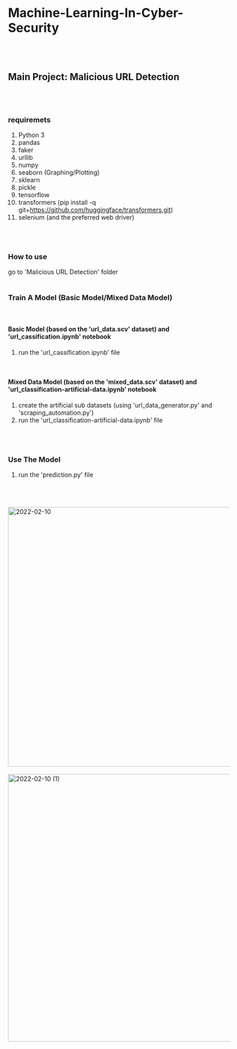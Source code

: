 # Machine-Learning-In-Cyber-Security
<br />
<br />

## Main Project: Malicious URL Detection 
<br />
<br />

### requiremets

1. Python 3 <br />
2. pandas <br />
3. faker <br />
4. urllib <br />
5. numpy <br />
6. seaborn (Graphing/Plotting) <br />
7. sklearn <br />
8. pickle <br />
9. tensorflow <br />
10. transformers (pip install -q git+https://github.com/huggingface/transformers.git) <br />
11. selenium (and the preferred web driver)


<br />
<br />

### How to use
go to 'Malicious URL Detection' folder  <br /> <br />

### Train A Model (Basic Model/Mixed Data Model)
<br />

#### Basic Model (based on the 'url_data.scv' dataset) and 'url_cassification.ipynb' notebook
1. run the 'url_cassification.ipynb' file <br /> 


<br /> 

#### Mixed Data Model (based on the 'mixed_data.scv' dataset) and 'url_classification-artificial-data.ipynb' notebook
1. create the artificial sub datasets (using 'url_data_generator.py' and 'scraping_automation.py') <br /> 
2. run the 'url_classification-artificial-data.ipynb' file <br /> 

<br />
<br />
 
### Use The Model

1. run the 'prediction.py' file <br /> <br />

<br />
<br />

<img width="590" alt="2022-02-10" src="https://user-images.githubusercontent.com/57047863/153758121-b667c4e9-46c3-4041-a11c-a4bb89441128.png">

<br />
<br />

<img width="608" alt="2022-02-10 (1)" src="https://user-images.githubusercontent.com/57047863/153758139-7ab41c1c-931f-41da-b384-675b4ec0695c.png">
